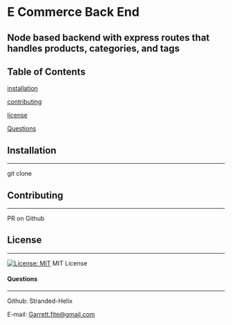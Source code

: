 # E Commerce Back End
## Node based backend with express routes that handles products, categories, and tags 

## Table of Contents 
[installation](#installation)
 
[contributing](#contributing)
 
[license](#license)
 
[Questions](#Questions) 

## Installation
***
git clone
## Contributing
***
PR on Github
## License
***
[![License: MIT](https://img.shields.io/badge/License-MIT-yellow.svg)](https://opensource.org/licenses/MIT)
MIT License


#### Questions
***
Github: Stranded-Helix

E-mail: Garrett.fite@gmail.com
